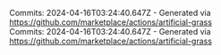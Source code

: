 Commits: 2024-04-16T03:24:40.647Z - Generated via https://github.com/marketplace/actions/artificial-grass
<br>
Commits: 2024-04-16T03:24:40.647Z - Generated via https://github.com/marketplace/actions/artificial-grass
<br>

